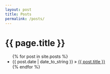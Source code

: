 ```yaml
---
layout: post
title: Posts
permalink: /posts/
---
```


<h1>{{ page.title }}</h1>
<ul class="posts">
    {% for post in site.posts %}
    <li><span>{{ post.date | date_to_string }}</span> » <a href="{{ post.url }}" title="{{ post.title }}">{{ post.title }}</a></li>
    {% endfor %}
</ul>